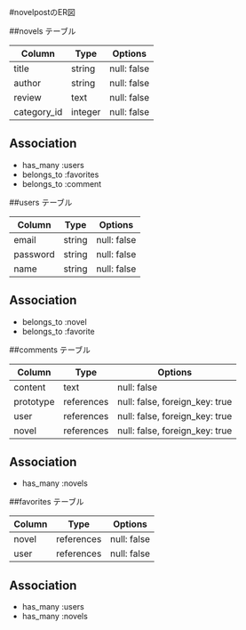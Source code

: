 #novelpostのER図

##novels テーブル

| Column             | Type    | Options     |
| ------------------ | ------- | ----------- |
| title              | string  | null: false |
| author             | string  | null: false |
| review             | text    | null: false |
| category_id        | integer | null: false | 

## Association

- has_many :users
- belongs_to :favorites
- belongs_to :comment

##users テーブル

| Column             | Type   | Options     |
| ------------------ | ------ | ----------- |
| email              | string | null: false |
| password           | string | null: false |
| name               | string | null: false |

## Association
- belongs_to :novel
- belongs_to :favorite




##comments テーブル

 Column      | Type       | Options                         |
| ---------- | ---------- | ------------------------------- |
| content    | text       | null: false                     |
| prototype  | references | null: false, foreign_key: true  |
| user       | references | null: false, foreign_key: true  |
| novel      | references | null: false, foreign_key: true  |

## Association
- has_many :novels



##favorites テーブル

| Column             | Type       | Options     |
| ------------------ | ---------- | ----------- |
| novel              | references | null: false |
| user               | references | null: false |


## Association

- has_many :users
- has_many :novels